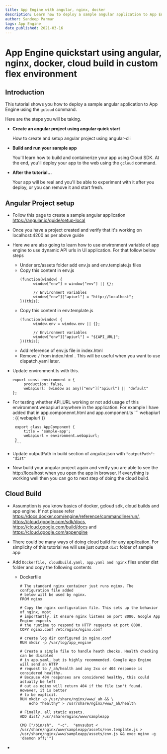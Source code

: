 ```yaml
---
title: App Engine with angular, nginx, docker
description: Learn how to deploy a sample angular application to App Engine using nginx docker container with just one cloud build.
author: Sandeep Parmar
tags: App Engine
date_published: 2021-03-16
---
```


# App Engine quickstart using angular, nginx, docker, cloud build in custom flex environment

## Introduction

This tutorial shows you how to deploy a sample angular application to App Engine using the `gcloud` command.

Here are the steps you will be taking.

*   **Create an angular project using angular quick start**

    How to create and setup angular project using angular-cli

*   **Build and run your sample app**

    You'll learn how to build and containerize your app using Cloud SDK. At the end, you'll deploy your app to the web using the `gcloud`
    command.

*   **After the tutorial...**

    Your app will be real and you'll be able to experiment with it after you
    deploy, or you can remove it and start fresh.

## Angular Project setup

* Follow this page to create a sample angular application https://angular.io/guide/setup-local
* Once you have a project created and verify that it's working on localhost:4200 as per above guide
* Here we are also going to learn how to use environment variable of app engine to use dynamic API urls in UI application. For that follow below steps
  - Under src/assets folder add env.js and env.template.js files
  - Copy this content in env.js
    ```
    (function(window) {
          window["env"] = window["env"] || {};

          // Environment variables
          window["env"]["apiurl"] = "http://localhost";
    })(this);
    ```
   - Copy this content in env.template.js
     ```
     (function(window) {
           window.env = window.env || {};

           // Environment variables
           window["env"]["apiurl"] = "${API_URL}";           
     })(this);
     ```
   - Add reference of env.js file in index.html
   - Remove `/` from index.html <base href="">. This will be useful when you want to use dispatch.yaml later.
* Update environment.ts with this.
     ```
     export const environment = {
          production: false,
          webapiurl: (window as any)["env"]["apiurl"] || "default"                   
     };
     ```
* For testing whether API_URL working or not add usage of this environment.webapiurl anywhere in the application. For example I have added that in app.componennt.html and         app.component.ts
      ```
       <span>webapiurl : {{ webapiurl }}</span>
       
       export class AppComponent {
           title = 'sample-app';
           webapiurl = environment.webapiurl;
       }
       ```
* Update outputPath in build section of angular.json with `"outputPath": "dist"`
* Now build your angular project again and verify you are able to see the http://localhost when you open the app in browser. If everything is working well then you can go      to next step of doing the cloud build.
     
## Cloud Build
* Assumption is you know basics of docker, gcloud sdk, cloud builds and app engine. If not please refer https://docs.docker.com/engine/reference/commandline/run/, https://cloud.google.com/sdk/docs, https://cloud.google.com/build/docs and https://cloud.google.com/appengine
* There could be many ways of doing cloud build for any application. For simplicity of this tutorial we will use just output `dist` folder of sample app
* Add `Dockerfile, cloudbuild.yaml, app.yaml and nginx` files under dist folder and copy the following contents
  - Dockerfile 
    ```
    # The standard nginx container just runs nginx. The configuration file added
    # below will be used by nginx.
    FROM nginx

    # Copy the nginx configuration file. This sets up the behavior of nginx, most
    # importantly, it ensure nginx listens on port 8080. Google App Engine expects
    # the runtime to respond to HTTP requests at port 8080.
    COPY nginx.conf /etc/nginx/nginx.conf

    # create log dir configured in nginx.conf
    RUN mkdir -p /var/log/app_engine

    # Create a simple file to handle heath checks. Health checking can be disabled
    # in app.yaml, but is highly recommended. Google App Engine will send an HTTP
    # request to /_ah/health and any 2xx or 404 response is considered healthy.
    # Because 404 responses are considered healthy, this could actually be left
    # out as nginx will return 404 if the file isn't found. However, it is better
    # to be explicit.
    RUN mkdir -p /usr/share/nginx/www/_ah && \
        echo "healthy" > /usr/share/nginx/www/_ah/health

    # Finally, all static assets.
    ADD dist/ /usr/share/nginx/www/sampleapp

    CMD ["/bin/sh",  "-c",  "envsubst < /usr/share/nginx/www/sampleapp/assets/env.template.js > /usr/share/nginx/www/sampleapp/assets/env.js && exec nginx -g 'daemon off;'"]
    ```
    
* 
